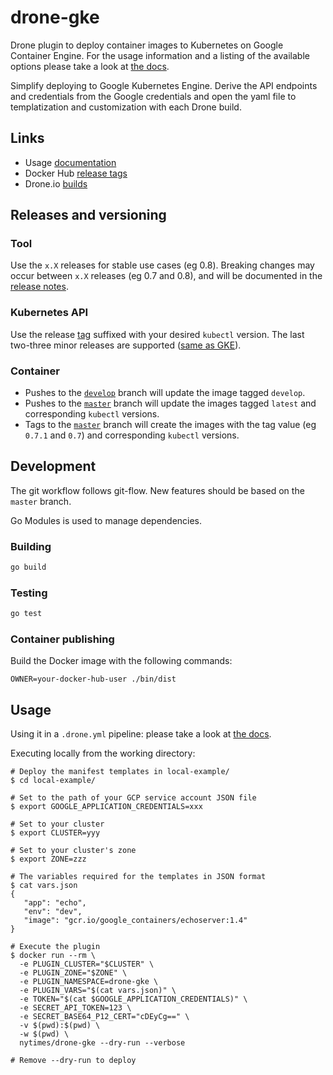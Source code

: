 # drone-gke

Drone plugin to deploy container images to Kubernetes on Google Container Engine.
For the usage information and a listing of the available options please take a look at [the docs](DOCS.md).

Simplify deploying to Google Kubernetes Engine.
Derive the API endpoints and credentials from the Google credentials and open the yaml file to templatization and customization with each Drone build.

## Links

- Usage [documentation](DOCS.md)
- Docker Hub [release tags](https://hub.docker.com/r/nytimes/drone-gke/tags)
- Drone.io [builds](https://beta.drone.io/nytimes/drone-gke)

## Releases and versioning

### Tool

Use the `x.X` releases for stable use cases (eg 0.8).
Breaking changes may occur between `x.X` releases (eg 0.7 and 0.8), and will be documented in the [release notes](https://github.com/nytimes/drone-gke/releases).

### Kubernetes API

Use the release [tag](https://hub.docker.com/r/nytimes/drone-gke/tags/) suffixed with your desired `kubectl` version.
The last two-three minor releases are supported ([same as GKE](https://cloud.google.com/kubernetes-engine/versioning-and-upgrades)).

### Container

- Pushes to the [`develop`](https://github.com/nytimes/drone-gke/tree/develop) branch will update the image tagged `develop`.
- Pushes to the [`master`](https://github.com/nytimes/drone-gke/tree/master) branch will update the images tagged `latest` and corresponding `kubectl` versions.
- Tags to the [`master`](https://github.com/nytimes/drone-gke/tree/master) branch will create the images with the tag value (eg `0.7.1` and `0.7`) and corresponding `kubectl` versions.

## Development

The git workflow follows git-flow.
New features should be based on the `master` branch.

Go Modules is used to manage dependencies.

### Building

```bash
go build
```

### Testing

```bash
go test
```

### Container publishing

Build the Docker image with the following commands:

```
OWNER=your-docker-hub-user ./bin/dist
```

## Usage

Using it in a `.drone.yml` pipeline: please take a look at [the docs](DOCS.md).

Executing locally from the working directory:

```
# Deploy the manifest templates in local-example/
$ cd local-example/

# Set to the path of your GCP service account JSON file
$ export GOOGLE_APPLICATION_CREDENTIALS=xxx

# Set to your cluster
$ export CLUSTER=yyy

# Set to your cluster's zone
$ export ZONE=zzz

# The variables required for the templates in JSON format
$ cat vars.json
{
   "app": "echo",
   "env": "dev",
   "image": "gcr.io/google_containers/echoserver:1.4"
}

# Execute the plugin
$ docker run --rm \
  -e PLUGIN_CLUSTER="$CLUSTER" \
  -e PLUGIN_ZONE="$ZONE" \
  -e PLUGIN_NAMESPACE=drone-gke \
  -e PLUGIN_VARS="$(cat vars.json)" \
  -e TOKEN="$(cat $GOOGLE_APPLICATION_CREDENTIALS)" \
  -e SECRET_API_TOKEN=123 \
  -e SECRET_BASE64_P12_CERT="cDEyCg==" \
  -v $(pwd):$(pwd) \
  -w $(pwd) \
  nytimes/drone-gke --dry-run --verbose

# Remove --dry-run to deploy
```
